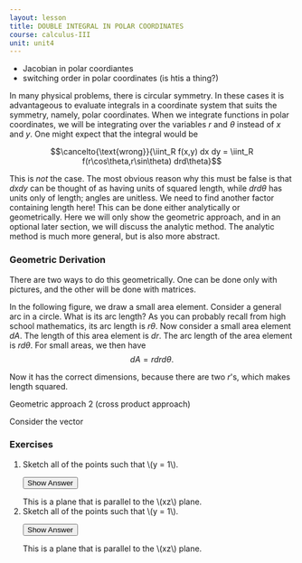 ```yaml
---
layout: lesson
title: DOUBLE INTEGRAL IN POLAR COORDINATES
course: calculus-III
unit: unit4
---
```


- Jacobian in polar coordiantes
- switching order in polar coordinates (is htis a thing?)

In many physical problems, there is circular symmetry. In these cases it is advantageous to evaluate integrals in a coordinate system that suits the symmetry, namely, polar coordinates. When we integrate functions in polar coordinates, we will be integrating over the variables $r$ and $\theta$ instead of $x$ and $y$. One might expect that the integral would be

$$\cancelto{\text{wrong}}{\iint_R f(x,y) dx dy = \iint_R f(r\cos\theta,r\sin\theta) drd\theta}$$

This is *not* the case. The most obvious reason why this must be false is that $dxdy$ can be thought of as having units of squared length, while $dr d\theta$ has units only of length; angles are unitless. We need to find another factor containing length here! This can be done either analytically or geometrically. Here we will only show the geometric approach, and in an optional later section, we will discuss the analytic method. The analytic method is much more general, but is also more abstract.

### Geometric Derivation
There are two ways to do this geometrically. One can be done only with pictures, and the other will be done with matrices. 

In the following figure, we draw a small area element. Consider a general arc in a circle. What is its arc length? As you can probably recall from high school mathematics, its arc length is $r\theta$. Now consider a small area element $dA$.  The length of this area element is $dr$. The arc length of the area element is $rd\theta$. For small areas, we then have $$dA = rdr d\theta.$$

Now it has the correct dimensions, because there are two $r$'s, which makes length squared.

Geometric approach 2 (cross product approach)

Consider the vector  


### Exercises

<ol>
<li> <div> Sketch all of the points such that \(y = 1\). </div>

<button onclick="myFunction('answer2')" class="answerButton">Show Answer</button>
<div  id="answer2" class="answer">
This is a plane that is parallel to the \(xz\) plane. 
</div> </li>
<li> <div> Sketch all of the points such that \(y = 1\). </div>

<button onclick="myFunction('answer2')" class="answerButton">Show Answer</button>
<div  id="answer2" class="answer">
This is a plane that is parallel to the \(xz\) plane. 
</div> </li>
</ol>
